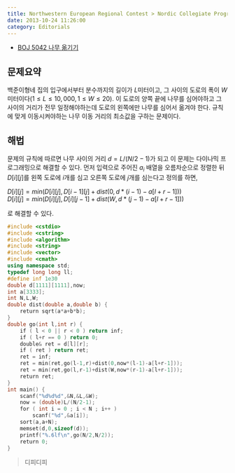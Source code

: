 ```yaml
---
title: Northwestern European Regional Contest > Nordic Collegiate Programming Contest 2008, no.A Aspen Avenue
date: 2013-10-24 11:26:00
category: Editorials
---
```


* [BOJ 5042 나무 옮기기](http://acmicpc.net/problem/5042)

## 문제요약

백준이형네 집의 입구에서부터 분수까지의 길이가 $L$미터이고, 그 사이의 도로의 폭이 $W$미터이다$(1\leq{}L\leq{}10,000, 1\leq{}W\leq{}20)$. 이 도로의 양쪽 끝에 나무를 심어야하고 그 사이의 거리가 전무 일정해야하는데 도로의 왼쪽에만 나무를 심어서 옮겨야 한다. 규칙에 맞게 이동시켜야하는 나무 이동 거리의 최소값을 구하는 문제이다. 

## 해법

문제의 규칙에 따르면 나무 사이의 거리 $d=L/(N/2-1)$가 되고 이 문제는 다이나믹 프로그래밍으로 해결할 수 있다. 먼저 입력으로 주어진 $a_i$ 배열을 오름차순으로 정렬한 뒤 $D[i][j]$를 왼쪽 도로에 $i$개를 심고 오른쪽 도로에 $j$개를 심는다고 정의를 하면,  

$D[i][j]=min(D[i][j],D[i-1][j]+dist(0,d*(i-1)-a[l+r-1]))$<br>
$D[i][j]=min(D[i][j],D[i][j-1]+dist(W,d*(j-1)-a[l+r-1]))$

로 해결할 수 있다.

```cpp
#include <cstdio>
#include <cstring>
#include <algorithm>
#include <string>
#include <vector>
#include <cmath>
using namespace std;
typedef long long ll;
#define inf 1e30
double d[1111][1111],now;
int a[3333];
int N,L,W;
double dist(double a,double b) {
    return sqrt(a*a+b*b);
}
double go(int l,int r) {
    if ( l < 0 || r < 0 ) return inf;
    if ( l+r == 0 ) return 0;
    double& ret = d[l][r];
    if ( ret ) return ret;
    ret = inf;
    ret = min(ret,go(l-1,r)+dist(0,now*(l-1)-a[l+r-1]));
    ret = min(ret,go(l,r-1)+dist(W,now*(r-1)-a[l+r-1]));
    return ret;
}
int main() {
    scanf("%d%d%d",&N,&L,&W);
    now = (double)L/(N/2-1);
    for ( int i = 0 ; i < N ; i++ )
        scanf("%d",&a[i]);
    sort(a,a+N);
    memset(d,0,sizeof(d));
    printf("%.6lf\n",go(N/2,N/2));
    return 0;
}
```

> 디피디피